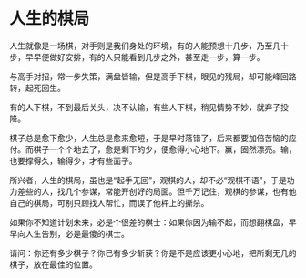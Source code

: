 # 人生的棋局

人生就像是一场棋，对手则是我们身处的环境，有的人能预想十几步，乃至几十步，早早便做好安排，有的人只能看到几步之外，甚至走一步，算一步。 

与高手对招，常一步失策，满盘皆输，但是高手下棋，眼见的残局，却可能峰回路转，起死回生。 

有的人下棋，不到最后关头，决不认输，有些人下棋，稍见情势不妙，就弃子投降。 

棋子总是愈下愈少，人生总是愈来愈短，于是早时落错了，后来都要加倍苦恼的应付。而棋子一个个地去了，愈是剩下的少，便愈得小心地下。赢，固然漂亮。输，也要撑得久，输得少，才有些面子。 

所兴者，人生的棋局，虽也是“起手无回”，观棋的人，却不必“观棋不语”，于是功力差些的人，找几个参谋，常能开创好的局面。但千万记住，观棋的参谋，也有他自己的棋局，可别只顾找人帮忙，而误了他枰上的撕杀。 

如果你不知道计划未来，必是个很差的棋士：如果你因为输不起，而想翻棋盘，早早向人生告别，必是最傻的棋士。 

请问：你还有多少棋子？你已有多少斩获？你是不是应该更小心地，把所剩无几的棋子，放在最佳的位置。
 